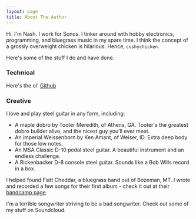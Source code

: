 ```yaml
---
layout: page
title: About The Author
---
```


Hi. I'm Nash. I work for Sonos. I tinker around with hobby electronics, programming,
 and bluegrass music in my spare time. I think the concept of a grossly overweight 
 chicken is hilarious. Hence, `cushychicken`.
 
Here's some of the stuff I do and have done. 

### Technical

  Here's the ol' [Github](https://github.com/cushychicken)


### Creative
I love and play steel guitar in any form, including:

* A maple dobro by Tooter Meredith, of Athens, GA. Tooter's the greatest dobro builder alive, and the nicest guy you'll ever meet. 
* An imperial Weissenborn by Ken Amant, of Weiser, ID. Extra deep body for those low notes.
* An MSA Classic D-10 pedal steel guitar. A beautiful instrument and an endless challenge.
* A Rickenbacker D-8 console steel guitar. Sounds like a Bob Wills record in a box.

I helped found Flatt Cheddar, a bluegrass band out of Bozeman, MT. I wrote and 
recorded a few songs for their first album - check it out at their [bandcamp page](http://flattcheddar.bandcamp.com).

I'm a terrible songwriter striving to be a bad songwriter. Check out some of my stuff on Soundcloud.

